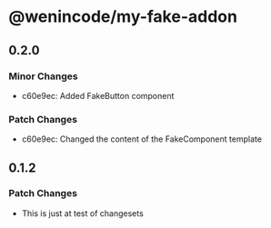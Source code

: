 # @wenincode/my-fake-addon

## 0.2.0

### Minor Changes

- c60e9ec: Added FakeButton component

### Patch Changes

- c60e9ec: Changed the content of the FakeComponent template

## 0.1.2

### Patch Changes

- This is just at test of changesets
